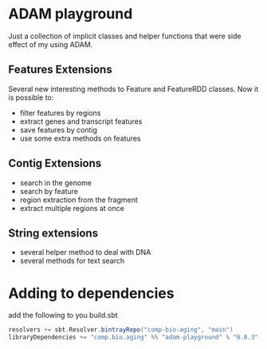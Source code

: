 ADAM playground
===============

Just a collection of implicit classes and helper functions that were side effect of my using ADAM.

Features Extensions
-------------------

Several new interesting methods to Feature and FeatureRDD classes.
Now it is possible to:
* filter features by regions
* extract genes and transcript features
* save features by contig
* use some extra methods on features

Contig Extensions
-----------------

* search in the genome
* search by feature
* region extraction from the fragment
* extract multiple regions at once

String extensions
-----------------

* several helper method to deal with DNA
* several methods for text search

Adding to dependencies
======================

add the following to you build.sbt

```sbt
resolvers += sbt.Resolver.bintrayRepo("comp-bio-aging", "main")
libraryDependencies += "comp.bio.aging" %% "adam-playground" % "0.0.3"
```